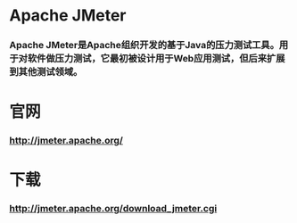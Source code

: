 # Apache JMeter
### Apache JMeter是Apache组织开发的基于Java的压力测试工具。用于对软件做压力测试，它最初被设计用于Web应用测试，但后来扩展到其他测试领域。 
# 官网
### http://jmeter.apache.org/
# 下载
### http://jmeter.apache.org/download_jmeter.cgi
